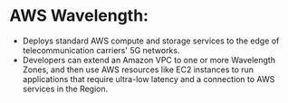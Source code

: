 # AWS Wavelength:
- Deploys standard AWS compute and storage services to the edge of telecommunication carriers' 5G networks.
- Developers can extend an Amazon VPC to one or more Wavelength Zones, and then use AWS resources like EC2 instances to run applications that require ultra-low latency and a connection to AWS services in the Region. 

